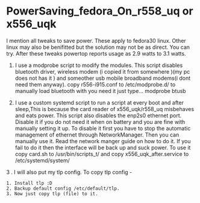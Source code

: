 # PowerSaving_fedora_On_r558_uq or x556_uqk
I mention all tweaks to save power.
These apply to fedora30 linux. Other linux may also be benifitted but the solution may not be as direct. You can try.
After these tweaks powertop reports usage as 2.9 watts to 3.1 watts.

1. I use a modprobe script to modify the modules. This script disables bluetooth driver, wireless modem (i copied it from somewhere )(my pc does not has it ) and someother usb mobile broadband modems(i dont need them anyway).
copy  r556-i915.conf to /etc/modprobe.d/
to manually load bluetooth with you need it just type...  modprobe btusb


2. I use a custom systemd script to run a script at every boot and after sleep,This is because the card reader of x556_uqk/r558_uq misbehaves and eats power.
This script also disables the enp2s0 ethernet port. Disable it if you do not need it when on battery and you are fine with manually setting it up.
To disable it first you have to stop the automatic management of ethernet through NetworkManager. Then you can manually use it.
Read the network manger guide on how to do it. If you fail to do it then the interface will be back up and suck power.
To use it copy card.sh to /usr/bin/scripts_t/
and copy x556_uqk_after.service to /etc/systemd/system/

3 . I will also put my tlp config.
To copy tlp config - 

	1. Install tlp :D
	2. Backup default config /etc/default/tlp.
	3. Now just copy tlp (file) to it.
